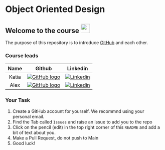 # Object Oriented Design

## Welcome to the course <img src="https://github.com/TheDudeThatCode/TheDudeThatCode/blob/master/Assets/Hi.gif" width="29px">

The purpose of this repository is to introduce [GitHub](https://docs.github.com/en) and each other.

### Course leads

| Name |                                                       Github                                                                                                      |                                   Linkedin                                    |
| :------: | :----------------------------------------------------------------------------------------------: | :--------------------------------------------------------------------------: |
|   Katia |   [![GitHub logo](https://cdn4.iconfinder.com/data/icons/iconsimple-logotypes/512/github-16.png)](https://github.com/missKatiaPunter)   |   [![Linkedin](https://www.linkedin.com/favicon.ico)](https://www.linkedin.com/in/katia-punter-6313ba177/)  |                                                                              |
| Alex | [![GitHub logo](https://cdn4.iconfinder.com/data/icons/iconsimple-logotypes/512/github-16.png)](https://github.com/alexcasper)  | [![Linkedin](https://www.linkedin.com/favicon.ico)](https://www.linkedin.com/in/alexcaspercline/)  |

### Your Task

1. Create a GitHub account for yourself. We recommnd using your personal email.
2. Find the Tab called `Issues` and raise an issue to add you to the repo
3. Click on the pencil (edit) in the top right corner of this `README` and add a bit of text about you.
4. Make a Pull Request, do not push to Main
5. Good luck!

